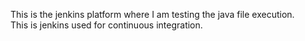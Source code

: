 This is the jenkins platform where I am testing the java file execution.
<br>
This is jenkins used for continuous integration.